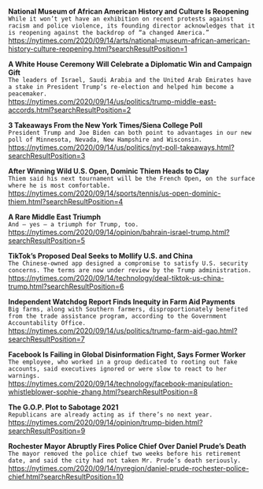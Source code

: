 **National Museum of African American History and Culture Is Reopening**\
`While it won’t yet have an exhibition on recent protests against racism and police violence, its founding director acknowledges that it is reopening against the backdrop of “a changed America.”`\
https://nytimes.com/2020/09/14/arts/national-museum-african-american-history-culture-reopening.html?searchResultPosition=1

**A White House Ceremony Will Celebrate a Diplomatic Win and Campaign Gift**\
`The leaders of Israel, Saudi Arabia and the United Arab Emirates have a stake in President Trump’s re-election and helped him become a peacemaker.`\
https://nytimes.com/2020/09/14/us/politics/trump-middle-east-accords.html?searchResultPosition=2

**3 Takeaways From the New York Times/Siena College Poll**\
`President Trump and Joe Biden can both point to advantages in our new poll of Minnesota, Nevada, New Hampshire and Wisconsin.`\
https://nytimes.com/2020/09/14/us/politics/nyt-poll-takeaways.html?searchResultPosition=3

**After Winning Wild U.S. Open, Dominic Thiem Heads to Clay**\
`Thiem said his next tournament will be the French Open, on the surface where he is most comfortable.`\
https://nytimes.com/2020/09/14/sports/tennis/us-open-dominic-thiem.html?searchResultPosition=4

**A Rare Middle East Triumph**\
`And — yes — a triumph for Trump, too.`\
https://nytimes.com/2020/09/14/opinion/bahrain-israel-trump.html?searchResultPosition=5

**TikTok’s Proposed Deal Seeks to Mollify U.S. and China**\
`The Chinese-owned app designed a compromise to satisfy U.S. security concerns. The terms are now under review by the Trump administration.`\
https://nytimes.com/2020/09/14/technology/deal-tiktok-us-china-trump.html?searchResultPosition=6

**Independent Watchdog Report Finds Inequity in Farm Aid Payments**\
`Big farms, along with Southern farmers, disproportionately benefited from the trade assistance program, according to the Government Accountability Office.`\
https://nytimes.com/2020/09/14/us/politics/trump-farm-aid-gao.html?searchResultPosition=7

**Facebook Is Failing in Global Disinformation Fight, Says Former Worker**\
`The employee, who worked in a group dedicated to rooting out fake accounts, said executives ignored or were slow to react to her warnings.`\
https://nytimes.com/2020/09/14/technology/facebook-manipulation-whistleblower-sophie-zhang.html?searchResultPosition=8

**The G.O.P. Plot to Sabotage 2021**\
`Republicans are already acting as if there’s no next year.`\
https://nytimes.com/2020/09/14/opinion/trump-biden.html?searchResultPosition=9

**Rochester Mayor Abruptly Fires Police Chief Over Daniel Prude’s Death**\
`The mayor removed the police chief two weeks before his retirement date, and said the city had not taken Mr. Prude’s death seriously.`\
https://nytimes.com/2020/09/14/nyregion/daniel-prude-rochester-police-chief.html?searchResultPosition=10

